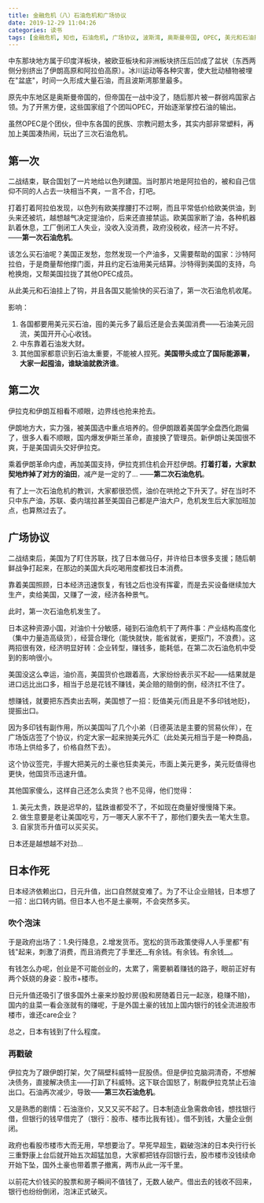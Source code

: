 ```yaml
---
title: 金融危机（八）石油危机和广场协议
date: 2019-12-29 11:04:26
categories: 读书
tags: [金融危机, 知也, 石油危机, 广场协议, 波斯湾, 奥斯曼帝国, OPEC, 美元和石油挂钩, 石油美元回流, 国际能源署, 两伊战争, 科威特, 伊拉克制裁]
---
```

中东那块地方属于印度洋板块，被欧亚板块和非洲板块挤压后凹成了盆状（东西两侧分别挤出了伊朗高原和阿拉伯高原）。冰川运动等各种灾害，使大批动植物被埋在"盆底"，时间一久形成大量石油，而且波斯湾那里最多。
<!--more-->
原先中东地区是奥斯曼帝国的，但帝国在一战中没了，随后那片被一群弱鸡国家占领。为了开黑方便，这些国家组了个团叫OPEC，开始逐渐掌控石油的输出。

虽然OPEC是个团伙，但中东各国的民族、宗教问题太多，其实内部非常塑料，再加上美国凑热闹，玩出了三次石油危机。

## 第一次
二战结束，联合国划了一片地给以色列建国。当时那片地是阿拉伯的，被和自己信仰不同的人占去一块相当不爽，一言不合，打吧。

打着打着阿拉伯发现，以色列有欧美撑腰打不过啊，而且平常低价给欧美供油，到头来还被坑，越想越气决定提油价，后来还直接禁运。欧美国家断了油，各种机器趴着休息，工厂倒闭工人失业，没收入没消费，政府没税收，经济一片不好。 ——__第一次石油危机__。

该怎么买石油呢？美国正发愁，忽然发现一个产油多，又需要帮助的国家：沙特阿拉伯，于是商量帮他撑门面，并且约定石油用美元结算。沙特得到美国的支持，鸟枪换炮，又帮美国拉拢了其他OPEC成员。

从此美元和石油挂上了钩，并且各国又能愉快的买石油了，第一次石油危机收尾。

影响：
1. 各国都要用美元买石油，囤的美元多了最后还是会去美国消费——石油美元回流，美国开开心心收钱。
2. 中东靠着石油发大财。
3. 其他国家都意识到石油太重要，不能被人捏死。__美国带头成立了国际能源署，大家一起囤油，谁缺油就救济谁__。

## 第二次
伊拉克和伊朗互相看不顺眼，边界线也抢来抢去。

伊朗地方大，实力强，被美国选中重点培养的。但伊朗跟着美国学全盘西化跑偏了，很多人看不顺眼，国内爆发伊斯兰革命，直接换了管理员。新伊朗让美国很不爽，于是美国调头交好伊拉克。

乘着伊朗革命内虚，再加美国支持，伊拉克抓住机会开怼伊朗。__打着打着，大家默契地炸掉了对方的油田__，减产是一定的了... ——__第二次石油危机__。

有了上一次石油危机的教训，大家都很恐慌，油价在哄抢之下升天了。好在当时不只中东产油，苏联、委内瑞拉甚至美国自己都是产油大户，危机发生后大家加班加点，也算熬过去了。

## 广场协议
二战结束后，美国为了盯住苏联，找了日本做马仔，并许给日本很多支援；随后朝鲜战争打起来，在那边的美国大兵吃喝用度都找日本消费。

靠着美国照顾，日本经济迅速恢复，有钱之后也没有挥霍，而是去买设备继续加大生产，卖给美国，又赚了一波，经济各种景气。

此时，第一次石油危机发生了。

日本这种资源小国，对油价十分敏感，碰到石油危机干了两件事：产业结构高度化（集中力量造高级货），经营合理化（能快就快，能省就省，更抠门，不浪费）。这两招很有效，经济明显好转：企业转型，赚钱多，能耗低，在第二次石油危机中受到的影响很小。

美国没这么幸运，油价高，美国货价也跟着高，大家纷纷表示买不起——结果就是进口远比出口多，相当于总是花钱不赚钱，美企赔的赔倒的倒，经济扛不住了。

想赚钱，就要把东西卖出去啊，美国想了一招：贬值美元(而且是不多印钱地贬)，提振出口。

因为多印钱有副作用，所以美国叫了几个小弟（日德英法是主要的贸易伙伴），在广场饭店签了个协议，约定大家一起来抛美元外汇（此处美元相当于是一种商品，市场上供给多了，价格自然下去）。

这个协议签完，手握大把美元的土豪也狂卖美元，市面上美元更多，美元贬值得也更快，他国货币迅速升值。

其他国家傻么，这样自己还怎么卖货？也不见得，他们觉得：
1. 美元太贵，跌是迟早的，猛跌谁都受不了，不如现在商量好慢慢降下来。
2. 做生意要是老让美国吃亏，万一哪天人家不干了，那他们要失去一笔大生意。
3. 自家货币升值可以买买买。

日本还是越想越不对劲...

## 日本作死
日本经济依赖出口，日元升值，出口自然就变难了。为了不让企业赔钱，日本想了一招：出口转内销。但日本人也不是土豪啊，不会突然多买。

### 吹个泡沫
于是政府出场了：1.央行降息，2.增发货币。宽松的货币政策使得人人手里都"有钱"起来，刺激了消费，而且消费完了手里还__有余钱。有余钱。有余钱__。

有钱怎么办呢，创业是不可能创业的，太累了，需要躺着赚钱的路子，眼前正好有两个妖娆的身姿：股市+楼市。

日元升值还吸引了很多国外土豪来炒股炒房(股和房随着日元一起涨，稳赚不赔)，国内的韭菜一看会涨就有的赚呢，于是外国土豪的钱加上国内银行的钱全流进股市楼市，谁还care企业？

总之，日本有钱到了什么程度。

### 再戳破
伊拉克为了跟伊朗打架，欠了隔壁科威特一屁股债。但是伊拉克脑洞清奇，不想解决债务，直接解决债主——打趴了科威特。这下联合国怒了，制裁伊拉克禁止石油出口。石油再次减少，导致——__第三次石油危机__。

又是熟悉的剧情：石油涨价，又又又买不起了。日本制造业急需救命钱，想找银行借，但银行的钱早借完了（银行：股市、楼市比我有钱）。借不到钱，大量企业倒闭。

政府也看股市楼市大而无用，早想要治了。早死早超生，戳破泡沫的日本央行行长三重野康上台后就开始五次超猛加息，大家都把钱存回银行去，股市楼市没钱续命开始下坠，国外土豪也带着票子撤离，两市从此一泻千里。

以前花大价钱买的股票和房子瞬间不值钱了，无数人破产。借出去的钱收不回来，银行也纷纷倒闭，泡沫正式破灭。
